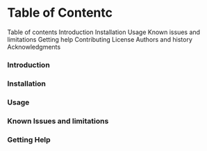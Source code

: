 # Table of Contentc
Table of contents
Introduction
Installation
Usage
Known issues and limitations
Getting help
Contributing
License
Authors and history
Acknowledgments

### Introduction

### Installation


### Usage

### Known Issues and limitations

### Getting Help

###